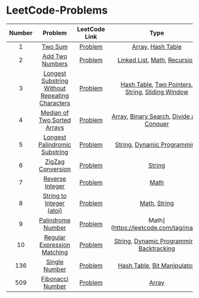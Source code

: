 # LeetCode-Problems

| **Number** | **Problem** | **LeetCode Link** | **Type** | **Level**|
|:-:|:-:|:-:|:-:|:-:|
| 1 | [Two Sum](https://github.com/lfbox7/LeetCode-Problems/blob/main/1-TwoSum.java) | [Problem](https://leetcode.com/problems/two-sum/) | [Array](https://leetcode.com/tag/array/), [Hash Table](https://leetcode.com/tag/hash-table/)| [Easy](https://leetcode.com/problemset/all/?difficulty=Easy) |
| 2 | [Add Two Numbers](https://github.com/lfbox7/LeetCode-Problems/blob/main/2-AddTwoNumbers.java) | [Problem](https://leetcode.com/problems/add-two-numbers/) | [Linked List](https://leetcode.com/tag/linked-list/), [Math](https://leetcode.com/tag/math/), [Recursion](https://leetcode.com/tag/recursion/) | [Medium](https://leetcode.com/problemset/all/?difficulty=Medium) |
| 3 | [Longest Substring Without Repeating Characters](https://github.com/lfbox7/LeetCode-Problems/blob/main/3-LengthOfLongestSubString.java) | [Problem](https://leetcode.com/problems/longest-substring-without-repeating-characters/) | [Hash Table](https://leetcode.com/tag/hash-table/), [Two Pointers](https://leetcode.com/tag/two-pointers/), [String](https://leetcode.com/tag/string/), [Sliding Window](https://leetcode.com/tag/sliding-window/) | [Medium](https://leetcode.com/problemset/all/?difficulty=Medium) |
| 4 | [Median of Two Sorted Arrays](https://leetcode.com/problems/median-of-two-sorted-arrays/) | [Problem](https://leetcode.com/problems/median-of-two-sorted-arrays/) | [Array](https://leetcode.com/tag/array/), [Binary Search](https://leetcode.com/tag/binary-search/), [Divide and Conquer](https://leetcode.com/tag/divide-and-conquer/) | [Hard](https://leetcode.com/problemset/all/?difficulty=Hard) |
| 5 | [Longest Palindromic Substring](https://github.com/lfbox7/LeetCode-Problems/blob/main/5-LongestPalindrome.java) | [Problem](https://leetcode.com/problems/longest-palindromic-substring/) | [String](https://leetcode.com/tag/string/), [Dynamic Programming](https://leetcode.com/tag/dynamic-programming/) | [Medium](https://leetcode.com/problemset/all/?difficulty=Medium) |
| 6 | [ZigZag Conversion](https://github.com/lfbox7/LeetCode-Problems/blob/main/6-Convert.java) | [Problem](https://leetcode.com/problems/zigzag-conversion/) | [String](https://leetcode.com/tag/string/) | [Medium](https://leetcode.com/problemset/all/?difficulty=Medium) |
| 7 | [Reverse Integer](https://github.com/lfbox7/LeetCode-Problems/blob/main/7-Reverse.java) | [Problem](https://leetcode.com/problems/reverse-integer/) | [Math](https://leetcode.com/tag/math/) | [Easy](https://leetcode.com/problemset/all/?difficulty=Easy) |
| 8 | [String to Integer (atoi)](https://github.com/lfbox7/LeetCode-Problems/blob/main/8-MyAtoi.java) | [Problem](https://leetcode.com/problems/string-to-integer-atoi/) | [Math](https://leetcode.com/tag/math/), [String](https://leetcode.com/tag/string/) | [Medium](https://leetcode.com/problemset/all/?difficulty=Medium) |
| 9 | [Palindrome Number](https://github.com/lfbox7/LeetCode-Problems/blob/main/9-IsPalindrome.java) | [Problem](https://leetcode.com/problems/palindrome-number/) | Math](https://leetcode.com/tag/math/) | [Easy](https://leetcode.com/problemset/all/?difficulty=Easy) |
| 10 | [Regular Expression Matching]() | [Problem](https://leetcode.com/problems/regular-expression-matching/) | [String](https://leetcode.com/tag/string/), [Dynamic Programming](https://leetcode.com/tag/dynamic-programming/), [Backtracking](https://leetcode.com/tag/backtracking/) | [Hard](https://leetcode.com/problemset/all/?difficulty=Hard) |
| 136 | [Single Number](https://github.com/lfbox7/LeetCode-Problems/blob/main/136-SingleNumber.java) | [Problem](https://leetcode.com/problems/single-number/) | [Hash Table](https://leetcode.com/tag/hash-table/), [Bit Manipulaton](https://leetcode.com/tag/bit-manipulation/) | [Easy](https://leetcode.com/problemset/all/?difficulty=Easy) |
| 509 | [Fibonacci Number](https://github.com/lfbox7/LeetCode-Problems/blob/main/509-FibonacciNumber) | [Problem](https://leetcode.com/problems/fibonacci-number/) | [Array](https://leetcode.com/tag/array/) | [Easy](https://leetcode.com/problemset/all/?difficulty=Easy) |
